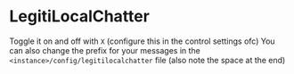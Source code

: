 # LegitiLocalChatter

Toggle it on and off with `X` (configure this in the control settings ofc)
You can also change the prefix for your messages in the `<instance>/config/legitilocalchatter` file (also note the space at the end)